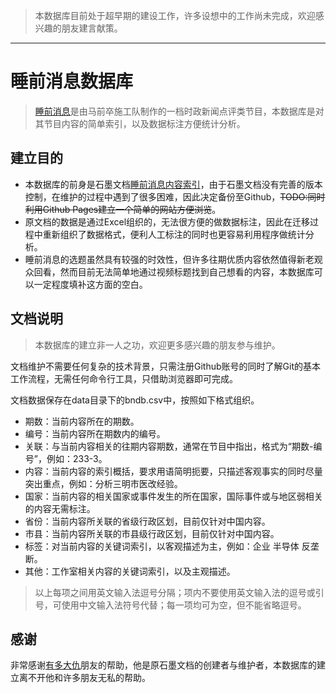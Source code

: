 > 本数据库目前处于超早期的建设工作，许多设想中的工作尚未完成，欢迎感兴趣的朋友建言献策。
---
# 睡前消息数据库

> [睡前消息](https://space.bilibili.com/316568752)是由马前卒施工队制作的一档时政新闻点评类节目，本数据库是对其节目内容的简单索引，以及数据标注方便统计分析。

## 建立目的
- 本数据库的前身是石墨文档[睡前消息内容索引](https://shimo.im/sheets/H6pXDqDHjcYcv3YQ/MODOC)，由于石墨文档没有完善的版本控制，在维护的过程中遇到了很多困难，因此决定备份至Github，~~TODO:同时利用Github Pages建立一个简单的网站方便浏览~~。
- 原文档的数据是通过Excel组织的，无法很方便的做数据标注，因此在迁移过程中重新组织了数据格式，便利人工标注的同时也更容易利用程序做统计分析。
- 睡前消息的选题虽然具有较强的时效性，但许多往期优质内容依然值得新老观众回看，然而目前无法简单地通过视频标题找到自己想看的内容，本数据库可以一定程度填补这方面的空白。

## 文档说明

> 本数据库的建立非一人之功，欢迎更多感兴趣的朋友参与维护。

文档维护不需要任何复杂的技术背景，只需注册Github账号的同时了解Git的基本工作流程，无需任何命令行工具，只借助浏览器即可完成。

文档数据保存在data目录下的bndb.csv中，按照如下格式组织。
- 期数：当前内容所在的期数。
- 编号：当前内容所在期数内的编号。
- 关联：与当前内容相关的往期内容期数，通常在节目中指出，格式为“期数-编号”，例如：233-3。
- 内容：当前内容的索引概括，要求用语简明扼要，只描述客观事实的同时尽量突出重点，例如：分析三明市医改经验。
- 国家：当前内容的相关国家或事件发生的所在国家，国际事件或与地区弱相关的内容无需标注。
- 省份：当前内容所关联的省级行政区划，目前仅针对中国内容。
- 市县：当前内容所关联的市县级行政区划，目前仅针对中国内容。
- 标签：对当前内容的关键词索引，以客观描述为主，例如：企业 半导体 反垄断。
- 其他：工作室相关内容的关键词索引，以及主观描述。
> 以上每项之间用英文输入法逗号分隔；项内不要使用英文输入法的逗号或引号，可使用中文输入法符号代替；每一项均可为空，但不能省略逗号。

## 感谢

非常感谢[有多大仇](https://space.bilibili.com/134056531)朋友的帮助，他是原石墨文档的创建者与维护者，本数据库的建立离不开他和许多朋友无私的帮助。